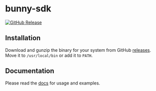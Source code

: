 # bunny-sdk

[![GitHub Release](https://img.shields.io/github/v/release/jlarmstrongiv/bunny-sdk-cli)](https://github.com/jlarmstrongiv/bunny-sdk-cli/releases/latest)

## Installation

Download and gunzip the binary for your system from GitHub [releases](https://github.com/jlarmstrongiv/bunny-sdk-cli/releases/latest). Move it to `/usr/local/bin` or add it to `PATH`.

## Documentation

Please read the [docs](https://bunny-launcher.net/bunny-sdk/cli/) for usage and examples.
